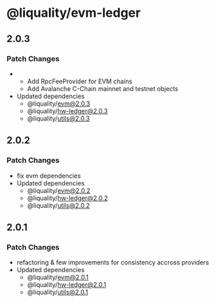 # @liquality/evm-ledger

## 2.0.3

### Patch Changes

-   -   Add RpcFeeProvider for EVM chains
    -   Add Avalanche C-Chain mainnet and testnet objects
-   Updated dependencies
    -   @liquality/evm@2.0.3
    -   @liquality/hw-ledger@2.0.3
    -   @liquality/utils@2.0.3

## 2.0.2

### Patch Changes

-   fix evm dependencies
-   Updated dependencies
    -   @liquality/evm@2.0.2
    -   @liquality/hw-ledger@2.0.2
    -   @liquality/utils@2.0.2

## 2.0.1

### Patch Changes

-   refactoring & few improvements for consistency accross providers
-   Updated dependencies
    -   @liquality/evm@2.0.1
    -   @liquality/hw-ledger@2.0.1
    -   @liquality/utils@2.0.1
